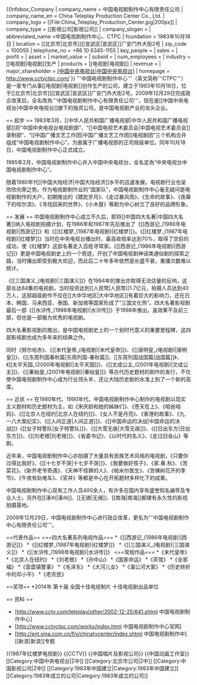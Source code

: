 {{Infobox_Company 
| company_name = 中国电视剧制作中心有限责任公司
| company_name_en = China Teleplay Production Center Co., Ltd.
| company_logo = [[File:China_Teleplay_Production_Center.jpg|200px]]
| company_type = [[影視公司|影視公司]]
| company_slogan = 
| abbreviated_name =中国电视剧制作中心、CTPC
| foundation = 1983年10月18日
| location = [[北京市|北京市]][[宣武区|宣武区]]广安门外大街2号
| zip_code = 100055
| telephone_no = +86 10 6345-1155
| key_people = 
| sales =
| profit =
| asset =
| market_value =
| subsid =
| num_employees = 
| industry = [[电视剧|电视剧]]生产
| products = [[电视剧|电视剧]]
| revenue = 
| major_shareholder = [[中国中央电视台|中国中央电视台]](全资控股)
| homepage = http://www.cctvctpc.com/
}}
'''中国电视剧制作中心'''（英文简称'''CTPC'''）是一家专门从事[[电视剧|电视剧]]创作生产的公司，建立于1983年10月18日，位于[[北京市|北京市]][[宣武区|宣武区]]广安门外大街2号。2009年12月29日完成政企改革后，全名改為'''中国电视剧制作中心有限责任公司'''，现在是[[中国中央电视台|中国中央电视台]]旗下的独资公司，是中国电视剧产业的龙头企业。

== 起步 ==
1983年3月，[[中华人民共和国广播电视部|中华人民共和国广播电视部]]将“中国中央电视台电视剧部”、“[[中国电视艺术委员会|中国电视艺术委员会]]录制部”、“[[中国广播文艺工作团|中国广播文艺工作团]]电视剧团”三个机构合并组成“中国电视剧制作中心”，为直属于广播电视部的正司局级单位。同年10月18日，中国电视剧制作中心正式成立。

1985年2月，中国电视剧制作中心并入中国中央电视台，全名定為“中央电视台中国电视剧制作中心”。

随着1980年代[[中国大陆经济|中国大陆经济]]水平的迅速发展，电视剧行业也呈欣欣向荣之势。作为电视剧制作业的“国家队”，中国电视剧制作中心毫无疑问是电视剧制作的大户，初期推出的《蹉跎岁月》、《走过暴风雨》、《生命的故事》、《夜幕下的哈尔滨》、《寻找回来的世界》、《小木屋》等剧为中心树立了良好的品牌形象。

== 发展 ==
中国电视剧制作中心成立不久后，即将[[中国四大名著|中国四大名著]]纳入电视剧拍摄计划，在1986年和1987年先后推出了《[[西游记_(1986年电视剧)|西游记]]》和《[[红楼梦_(1987年电视剧)|红楼梦]]》。《[[红楼梦_(1987年电视剧)|红楼梦]]》当时在中央电视台播出时，最高收视率达到70%，取得了空前的成功，使《红楼梦》这部名著走入百姓寻常家。《[[西游记_(1986年电视剧)|西游记]]》更是中国电视剧史上的一个奇迹，开创了中国电视剧神话类通俗剧的探索之路，当时播出即受到极大欢迎，而此后二十年多年依然是长盛不衰，重播次数难以统计。

《[[三国演义_(电视剧)|三国演义]]》在1994年的推出亦取得无法估量的反响，这部长达84集的电视剧，当时投资达到[[人民幣|人民幣]]1.7亿元，拍摄人员达到40万人，这部超级剧作不仅在[[大中华地区|大中华地区]]有着巨大的影响力，还在日本、韩国、马来西亚、泰国、新加坡等国家形成了“三国文化热”。四大名著影视剧最后一部《[[水浒传_(1998年电视剧)|水浒传]]》于1998年推出，虽效果不及前三部，但也是一部极为优秀的电视剧。

四大名著影视剧的推出，是中国电视剧史上的一个划时代意义的重要里程碑，这四部影视剧也成为多年来的经典之作。

同时《努尔哈赤》、《[[末代皇帝_(电视剧)|末代皇帝]]》、《[[唐明皇_(电视剧)|唐明皇]]》、《[[东周列国春秋篇|东周列国-春秋篇]]、[[东周列国战国篇|战国篇]]》、《[[太平天国_(2000年电视剧)|太平天国]]》、《[[文成公主_(2001年电视剧)|文成公主]]》、《[[秦始皇_(2001年电视剧)|秦始皇]]》等古代历史题材的剧作的发行，不仅使中国电视剧制作中心成为行业领头羊，还让大陆历史剧的水准上到了一个新的高度。

== 近状 ==
在1980年代、1990年代，中国电视剧制作中心制作的电视剧以现实主义题材和历史题材为主，如《宋庆龄和她的姊妹们》、《苍天在上》、《咱爸咱妈》、《[[北京人在纽约|北京人在纽约]]》、《女人不是月亮》、《香港的故事》、《九.一八大案纪实》、《[[人间正道|人间正道]]》、《[[中国命运的决战|中国命运的决战]]》《[[女子特警队|女子特警队]]》、《[[大雪无痕|大雪无痕]]》、《[[日出东方|日出东方]]》、《[[刘老根|刘老根]]》、《省委书记》、《以时代的名义》、《走过旧金山》等剧。

近年来，中国电视剧制作中心亦拍摄了大量具有民族艺术风格的电视剧，《只要你过得比我好》、《[[十七岁不哭|十七岁不哭]]》、《我要做好孩子》、《家.春.秋》、《苦菜花》、《新乔老爷奇遇》、《天神不怪罪的人》、《帕米尔医生》、《苦楝树花开的季节》、《午夜有轨电车》、《官井》等都是中心在开拓题材多样化下的成果。

中国电视剧制作中心现有工作人员400余人，有许多在国内享有盛誉知名编导及专业人士。另外在[[涿州|涿州]]、[[无锡|无锡]]、[[南海|南海]]都建有永久性的影视拍摄基地。

2009年12月29日，中国电视剧制作中心进行政企改革，更名为'''中国电视剧制作中心有限责任公司'''。

==代表作品==
===四大名著系列电视作品===
*《[[西游记_(1986年电视剧)|西游记]]》
*《[[红楼梦_(1987年电视剧)|红楼梦]]》
*《[[三国演义_(电视剧)|三国演义]]》
*《[[水浒传_(1998年电视剧)|水浒传]]》
===常规作品===
*《末代皇帝》
*《北京人在纽约》
*《刘老根》
*《孙中山》
*《国家命运》
*《茶馆》
*《全家福》
*《营盘镇警事》
*《毛泽东》
*《大河儿女》
*《湄公河大案》
*《历史转折中的邓小平》
*《老农民》

==奖项==
*2014年 第十届 全国十佳电视制片 十佳电视剧出品单位

== 资料 ==
* [http://www.cctv.com/teleplay/other/2002-12-25/641.shtml 中国电视剧制作中心]
* [http://www.cctvctpc.com/works/index.html   中国电视剧制作中心官网]
* [http://ent.sina.com.cn/f/v/chinatvcenter/index.shtml 中国电视剧制作中][[新浪|新浪]]专题

{{1987年红楼梦电视剧}}
{{CCTV}}
{{中国唱片及影视公司}}
{{中国动画工作室}}
[[Category:中国中央电视台|Z中]]
[[Category:北京市公司|Z中]]
[[Category:中国影视公司|Z中]]
[[Category:1983年中国建立|Category:1983年中国建立]]
[[Category:1983年成立的公司|Category:1983年成立的公司]]